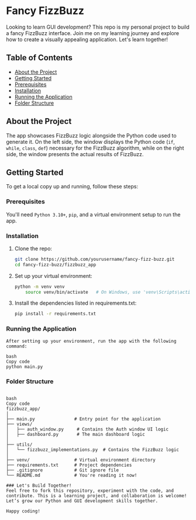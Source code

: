 # Fancy FizzBuzz

Looking to learn GUI development? This repo is my personal project to build a fancy FizzBuzz interface. Join me on my learning journey and explore how to create a visually appealing application. Let's learn together!

## Table of Contents

- [About the Project](#about-the-project)
- [Getting Started](#getting-started)
- [Prerequisites](#prerequisites)
- [Installation](#installation)
- [Running the Application](#running-the-application)
- [Folder Structure](#folder-structure)

## About the Project

The app showcases FizzBuzz logic alongside the Python code used to generate it. On the left side, the window displays the Python code (`if`, `while`, `class`, `def`) necessary for the FizzBuzz algorithm, while on the right side, the window presents the actual results of FizzBuzz.

## Getting Started

To get a local copy up and running, follow these steps:

### Prerequisites

You'll need `Python 3.10+`, `pip`, and a virtual environment setup to run the app.

### Installation

1. Clone the repo:
   ```bash
   git clone https://github.com/yourusername/fancy-fizz-buzz.git
   cd fancy-fizz-buzz/fizzbuzz_app

2. Set up your virtual environment:

    ```bash
    python -m venv venv
        source venv/bin/activate   # On Windows, use 'venv\Scripts\activate'
   
3. Install the dependencies listed in requirements.txt:
    
    ```bash
    pip install -r requirements.txt

### Running the Application
    After setting up your environment, run the app with the following command:

    bash
    Copy code
    python main.py

### Folder Structure
```bashHere's a breakdown of the folder structure in the project:

bash
Copy code
fizzbuzz_app/
│
├── main.py               # Entry point for the application
├── views/
│   ├── auth_window.py     # Contains the Auth window UI logic
│   ├── dashboard.py       # The main dashboard logic
│
├── utils/
│   └── fizzbuzz_implementations.py  # Contains the FizzBuzz logic
│
├── venv/                 # Virtual environment directory
├── requirements.txt      # Project dependencies
├── .gitignore            # Git ignore file
└── README.md             # You're reading it now!

### Let's Build Together!
Feel free to fork this repository, experiment with the code, and contribute. This is a learning project, and collaboration is welcome! Let’s grow our Python and GUI development skills together.

Happy coding!